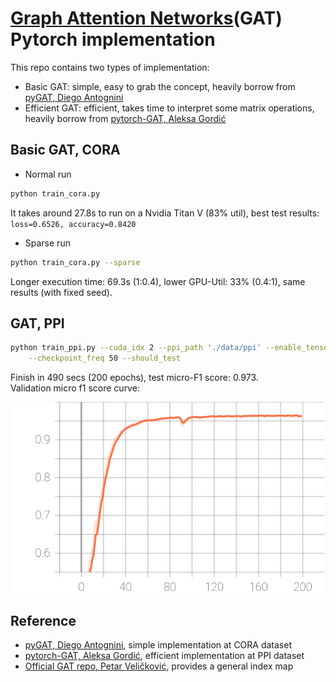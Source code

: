 # [Graph Attention Networks](https://arxiv.org/abs/1710.10903)(GAT) Pytorch implementation
This repo contains two types of implementation:
* Basic GAT: simple, easy to grab the concept, heavily borrow from [pyGAT, Diego Antognini](https://github.com/Diego999/pyGAT)
* Efficient GAT: efficient, takes time to interpret some matrix operations, heavily borrow from [pytorch-GAT, Aleksa Gordić](https://github.com/gordicaleksa/pytorch-GAT)


## Basic GAT, CORA
* Normal run
```bash
python train_cora.py
```
It takes around 27.8s to run on a Nvidia Titan V (83% util), best test results: ```loss=0.6526, accuracy=0.8420```

* Sparse run
```bash
python train_cora.py --sparse
```
Longer execution time: 69.3s (1:0.4), lower GPU-Util: 33% (0.4:1), same results (with fixed seed).


## GAT, PPI
```bash
python train_ppi.py --cuda_idx 2 --ppi_path './data/ppi' --enable_tensorboard \
    --checkpoint_freq 50 --should_test
```
Finish in 490 secs (200 epochs), test micro-F1 score: 0.973. \
Validation micro f1 score curve:
<p align="center">
<img src="val_micro_f1.svg" width="1000">
</p>


## Reference
* [pyGAT, Diego Antognini](https://github.com/Diego999/pyGAT), simple implementation at CORA dataset
* [pytorch-GAT, Aleksa Gordić](https://github.com/gordicaleksa/pytorch-GAT), efficient implementation at PPI dataset
* [Official GAT repo, Petar Veličković](https://github.com/PetarV-/GAT), provides a general index map